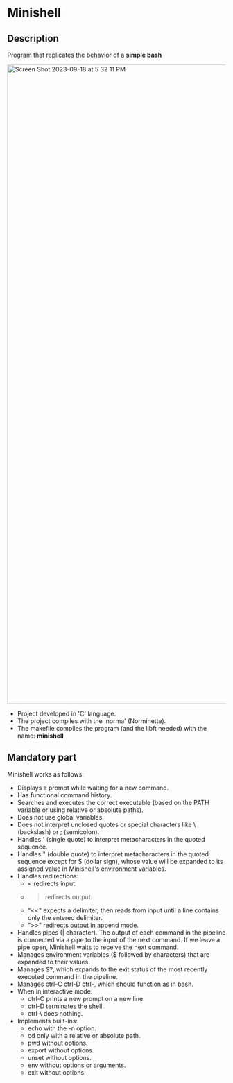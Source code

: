 # Minishell

## Description 

Program that replicates the behavior of a **simple bash**

<img width="1475" alt="Screen Shot 2023-09-18 at 5 32 11 PM" src="https://github.com/hecikmc/minishell/assets/121127625/a0c98b26-a90c-4a4f-9520-44499b4b7d42">

* Project developed in 'C' language.
* The project compiles with the 'norma' (Norminette).
* The makefile compiles the program (and the libft needed) with the name: **minishell**

## Mandatory part

Minishell works as follows:
* Displays a prompt while waiting for a new command.
* Has functional command history.
* Searches and executes the correct executable (based on the PATH variable or using relative or absolute paths).
* Does not use global variables.
* Does not interpret unclosed quotes or special characters like \ (backslash) or ; (semicolon).
* Handles ' (single quote) to interpret metacharacters in the quoted sequence.
* Handles " (double quote) to interpret metacharacters in the quoted sequence except for $ (dollar sign), whose value will be expanded to its assigned value in Minishell's environment variables.
* Handles redirections:
    * < redirects input.
    * > redirects output.
    * "<<" expects a delimiter, then reads from input until a line contains only the entered delimiter.
    * ">>" redirects output in append mode.
* Handles pipes (| character). The output of each command in the pipeline is connected via a pipe to the input of the next command. If we leave a pipe open, Minishell waits to receive the next command.
* Manages environment variables ($ followed by characters) that are expanded to their values.
* Manages $?, which expands to the exit status of the most recently executed command in the pipeline.
* Manages ctrl-C ctrl-D ctrl-, which should function as in bash.
* When in interactive mode:
    * ctrl-C prints a new prompt on a new line.
    * ctrl-D terminates the shell.
    * ctrl-\ does nothing.
* Implements built-ins:
    * echo with the -n option.
    * cd only with a relative or absolute path.
    * pwd without options.
    * export without options.
    * unset without options.
    * env without options or arguments.
    * exit without options.

